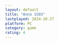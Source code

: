 ```yaml
---
layout: default
title: "Anno 1503"
lastplayed: 2024-10-27
platform: PC
category: game
rating: 4
---
```


